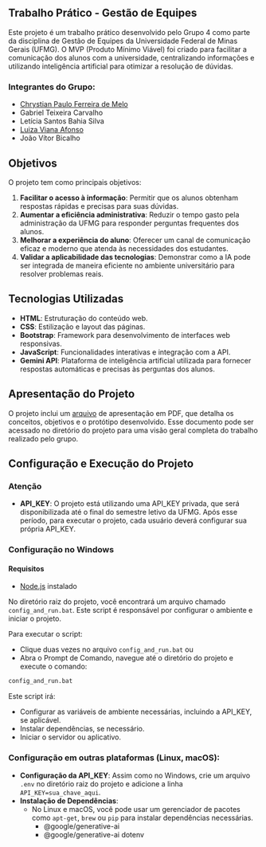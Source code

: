 ## Trabalho Prático - Gestão de Equipes

Este projeto é um trabalho prático desenvolvido pelo Grupo 4 como parte da disciplina de Gestão de Equipes da Universidade Federal de Minas Gerais (UFMG). O MVP (Produto Mínimo Viável) foi criado para facilitar a comunicação dos alunos com a universidade, centralizando informações e utilizando inteligência artificial para otimizar a resolução de dúvidas.

### Integrantes do Grupo:
- [Chrystian Paulo Ferreira de Melo](https://github.com/ChrystianMelo)
- Gabriel Teixeira Carvalho
- Letícia Santos Bahia Silva
- [Luiza Viana Afonso](https://github.com/Luiza13lv)
- João Vítor Bicalho

## Objetivos

O projeto tem como principais objetivos:

1. **Facilitar o acesso à informação**: Permitir que os alunos obtenham respostas rápidas e precisas para suas dúvidas.
2. **Aumentar a eficiência administrativa**: Reduzir o tempo gasto pela administração da UFMG para responder perguntas frequentes dos alunos.
3. **Melhorar a experiência do aluno**: Oferecer um canal de comunicação eficaz e moderno que atenda às necessidades dos estudantes.
4. **Validar a aplicabilidade das tecnologias**: Demonstrar como a IA pode ser integrada de maneira eficiente no ambiente universitário para resolver problemas reais.

## Tecnologias Utilizadas

- **HTML**: Estruturação do conteúdo web.
- **CSS**: Estilização e layout das páginas.
- **Bootstrap**: Framework para desenvolvimento de interfaces web responsivas.
- **JavaScript**: Funcionalidades interativas e integração com a API.
- **Gemini API**: Plataforma de inteligência artificial utilizada para fornecer respostas automáticas e precisas às perguntas dos alunos.

## Apresentação do Projeto

O projeto inclui um [arquivo](Presentation.pdf) de apresentação em PDF, que detalha os conceitos, objetivos e o protótipo desenvolvido. Esse documento pode ser acessado no diretório do projeto para uma visão geral completa do trabalho realizado pelo grupo.

## Configuração e Execução do Projeto

### Atenção

- **API_KEY**: O projeto está utilizando uma API_KEY privada, que será disponibilizada até o final do semestre letivo da UFMG. Após esse período, para executar o projeto, cada usuário deverá configurar sua própria API_KEY.

### Configuração no Windows

#### Requisitos

- [Node.js](https://nodejs.org/en) instalado

No diretório raiz do projeto, você encontrará um arquivo chamado `config_and_run.bat`. Este script é responsável por configurar o ambiente e iniciar o projeto.

Para executar o script:

- Clique duas vezes no arquivo `config_and_run.bat` ou
- Abra o Prompt de Comando, navegue até o diretório do projeto e execute o comando:

```sh
config_and_run.bat
```

Este script irá:
- Configurar as variáveis de ambiente necessárias, incluindo a API_KEY, se aplicável.
- Instalar dependências, se necessário.
- Iniciar o servidor ou aplicativo.

### Configuração em outras plataformas (Linux, macOS):
  - **Configuração da API_KEY**: Assim como no Windows, crie um arquivo `.env` no diretório raiz do projeto e adicione a linha `API_KEY=sua_chave_aqui`.
  - **Instalação de Dependências**:
    - No Linux e macOS, você pode usar um gerenciador de pacotes como `apt-get`, `brew` ou `pip` para instalar dependências necessárias.
       - @google/generative-ai
       - @google/generative-ai dotenv
